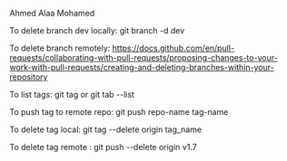 Ahmed Alaa Mohamed


To delete branch dev locally:
    git branch -d dev 
    
To delete branch remotely:
    https://docs.github.com/en/pull-requests/collaborating-with-pull-requests/proposing-changes-to-your-work-with-pull-requests/creating-and-deleting-branches-within-your-repository
    
    
To list tags:
    git tag 
    or git tab --list 
    
 To push tag to remote repo: git push repo-name tag-name
    
  
  
To delete tag local: 
    git tag --delete origin tag_name 
   
   
To delete tag remote :
    git push --delete origin v1.7

    
 
